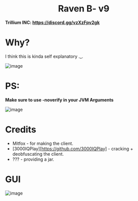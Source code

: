 <h1 align="center">Raven B- v9</h1>

**Trillium INC: https://discord.gg/vzXzFpv2gk**

# Why?
I think this is kinda self explanatory ._.

![image](https://media.discordapp.net/attachments/1179427849808126002/1181280988949647510/Screenshot_20231204_000827.png?ex=65807ca6&is=656e07a6&hm=c9af80f27588655b422390dc8820f6ab02eb8d5d37f40a803903e9e07cf85b2c&=&format=webp&quality=lossless&width=1226&height=519)

# PS:
**Make sure to use -noverify in your JVM Arguments**

![image](https://media.discordapp.net/attachments/1139492863537860689/1145792961624416376/259542387-55db9418-0bd4-42bd-85be-dd77d5de4852.png?width=645&height=118)

# Credits
- Mitfox - for making the client.
- [3000IQPlay][https://github.com/3000IQPlay] - cracking + deobfuscating the client.
- ??? - providing a jar.

# GUI
![image](https://media.discordapp.net/attachments/1179427849808126002/1181278552721723412/image.png?ex=65807a62&is=656e0562&hm=9444f8385412f90adbd66a5622df71b8b55b6f4fc1e94ef9d3bb8dbcaf058fda&=&format=webp&quality=lossless&width=1101&height=619)
